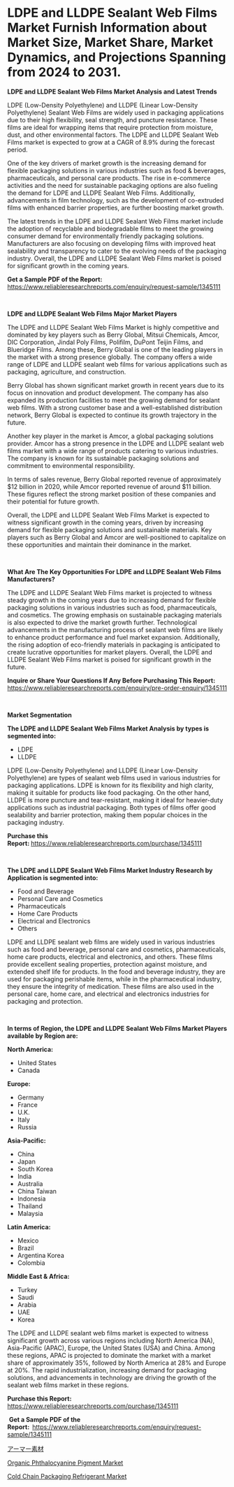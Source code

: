 <p><h1>LDPE and LLDPE Sealant Web Films Market Furnish Information about Market Size, Market Share, Market Dynamics, and Projections Spanning from 2024 to 2031.</h1></p><p><strong>LDPE and LLDPE Sealant Web Films Market Analysis and Latest Trends</strong></p>
<p><p>LDPE (Low-Density Polyethylene) and LLDPE (Linear Low-Density Polyethylene) Sealant Web Films are widely used in packaging applications due to their high flexibility, seal strength, and puncture resistance. These films are ideal for wrapping items that require protection from moisture, dust, and other environmental factors. The LDPE and LLDPE Sealant Web Films market is expected to grow at a CAGR of 8.9% during the forecast period.</p><p>One of the key drivers of market growth is the increasing demand for flexible packaging solutions in various industries such as food & beverages, pharmaceuticals, and personal care products. The rise in e-commerce activities and the need for sustainable packaging options are also fueling the demand for LDPE and LLDPE Sealant Web Films. Additionally, advancements in film technology, such as the development of co-extruded films with enhanced barrier properties, are further boosting market growth.</p><p>The latest trends in the LDPE and LLDPE Sealant Web Films market include the adoption of recyclable and biodegradable films to meet the growing consumer demand for environmentally friendly packaging solutions. Manufacturers are also focusing on developing films with improved heat sealability and transparency to cater to the evolving needs of the packaging industry. Overall, the LDPE and LLDPE Sealant Web Films market is poised for significant growth in the coming years.</p></p>
<p><strong>Get a Sample PDF of the Report:&nbsp;</strong> <a href="https://www.reliableresearchreports.com/enquiry/request-sample/1345111">https://www.reliableresearchreports.com/enquiry/request-sample/1345111</a></p>
<p>&nbsp;</p>
<p><strong>LDPE and LLDPE Sealant Web Films Major Market Players</strong></p>
<p><p>The LDPE and LLDPE Sealant Web Films Market is highly competitive and dominated by key players such as Berry Global, Mitsui Chemicals, Amcor, DIC Corporation, Jindal Poly Films, Polifilm, DuPont Teijin Films, and Blueridge Films. Among these, Berry Global is one of the leading players in the market with a strong presence globally. The company offers a wide range of LDPE and LLDPE sealant web films for various applications such as packaging, agriculture, and construction.</p><p>Berry Global has shown significant market growth in recent years due to its focus on innovation and product development. The company has also expanded its production facilities to meet the growing demand for sealant web films. With a strong customer base and a well-established distribution network, Berry Global is expected to continue its growth trajectory in the future.</p><p>Another key player in the market is Amcor, a global packaging solutions provider. Amcor has a strong presence in the LDPE and LLDPE sealant web films market with a wide range of products catering to various industries. The company is known for its sustainable packaging solutions and commitment to environmental responsibility.</p><p>In terms of sales revenue, Berry Global reported revenue of approximately $12 billion in 2020, while Amcor reported revenue of around $11 billion. These figures reflect the strong market position of these companies and their potential for future growth.</p><p>Overall, the LDPE and LLDPE Sealant Web Films Market is expected to witness significant growth in the coming years, driven by increasing demand for flexible packaging solutions and sustainable materials. Key players such as Berry Global and Amcor are well-positioned to capitalize on these opportunities and maintain their dominance in the market.</p></p>
<p>&nbsp;</p>
<p><strong>What Are The Key Opportunities For LDPE and LLDPE Sealant Web Films Manufacturers?</strong></p>
<p><p>The LDPE and LLDPE Sealant Web Films market is projected to witness steady growth in the coming years due to increasing demand for flexible packaging solutions in various industries such as food, pharmaceuticals, and cosmetics. The growing emphasis on sustainable packaging materials is also expected to drive the market growth further. Technological advancements in the manufacturing process of sealant web films are likely to enhance product performance and fuel market expansion. Additionally, the rising adoption of eco-friendly materials in packaging is anticipated to create lucrative opportunities for market players. Overall, the LDPE and LLDPE Sealant Web Films market is poised for significant growth in the future.</p></p>
<p><strong>Inquire or Share Your Questions If Any Before Purchasing This Report:</strong> <a href="https://www.reliableresearchreports.com/enquiry/pre-order-enquiry/1345111">https://www.reliableresearchreports.com/enquiry/pre-order-enquiry/1345111</a></p>
<p>&nbsp;</p>
<p><strong>Market Segmentation</strong></p>
<p><strong>The LDPE and LLDPE Sealant Web Films Market Analysis by types is segmented into:</strong></p>
<p><ul><li>LDPE</li><li>LLDPE</li></ul></p>
<p><p>LDPE (Low-Density Polyethylene) and LLDPE (Linear Low-Density Polyethylene) are types of sealant web films used in various industries for packaging applications. LDPE is known for its flexibility and high clarity, making it suitable for products like food packaging. On the other hand, LLDPE is more puncture and tear-resistant, making it ideal for heavier-duty applications such as industrial packaging. Both types of films offer good sealability and barrier protection, making them popular choices in the packaging industry.</p></p>
<p><strong>Purchase this Report:&nbsp;</strong><a href="https://www.reliableresearchreports.com/purchase/1345111">https://www.reliableresearchreports.com/purchase/1345111</a></p>
<p>&nbsp;</p>
<p><strong>The LDPE and LLDPE Sealant Web Films Market Industry Research by Application is segmented into:</strong></p>
<p><ul><li>Food and Beverage</li><li>Personal Care and Cosmetics</li><li>Pharmaceuticals</li><li>Home Care Products</li><li>Electrical and Electronics</li><li>Others</li></ul></p>
<p><p>LDPE and LLDPE sealant web films are widely used in various industries such as food and beverage, personal care and cosmetics, pharmaceuticals, home care products, electrical and electronics, and others. These films provide excellent sealing properties, protection against moisture, and extended shelf life for products. In the food and beverage industry, they are used for packaging perishable items, while in the pharmaceutical industry, they ensure the integrity of medication. These films are also used in the personal care, home care, and electrical and electronics industries for packaging and protection.</p></p>
<p>&nbsp;</p>
<p><strong>In terms of Region, the LDPE and LLDPE Sealant Web Films Market Players available by Region are:</strong></p>
<p>
    <p> <strong> North America: </strong>
        <ul>
            <li>United States</li>
            <li>Canada</li>
        </ul>
        </p> 
    <p> <strong> Europe: </strong>
        <ul>
            <li>Germany</li>
            <li>France</li>
            <li>U.K.</li>
            <li>Italy</li>
            <li>Russia</li>
        </ul>
        </p> 
    <p> <strong> Asia-Pacific: </strong>
        <ul>
            <li>China</li>
            <li>Japan</li>
            <li>South Korea</li>
            <li>India</li>
            <li>Australia</li>
            <li>China Taiwan</li>
            <li>Indonesia</li>
            <li>Thailand</li>
            <li>Malaysia</li>
        </ul>
        </p> 
    <p> <strong> Latin America: </strong>
        <ul>
            <li>Mexico</li>
            <li>Brazil</li>
            <li>Argentina Korea</li>
            <li>Colombia</li>
        </ul>
        </p> 
    <p> <strong> Middle East & Africa: </strong>
        <ul>
            <li>Turkey</li>
            <li>Saudi</li>
            <li>Arabia</li>
            <li>UAE</li>
            <li>Korea</li>
        </ul>
    </p>
    </p>
<p><p>The LDPE and LLDPE sealant web films market is expected to witness significant growth across various regions including North America (NA), Asia-Pacific (APAC), Europe, the United States (USA) and China. Among these regions, APAC is projected to dominate the market with a market share of approximately 35%, followed by North America at 28% and Europe at 20%. The rapid industrialization, increasing demand for packaging solutions, and advancements in technology are driving the growth of the sealant web films market in these regions.</p></p>
<p><strong>Purchase this Report: </strong><a href="https://www.reliableresearchreports.com/purchase/1345111">https://www.reliableresearchreports.com/purchase/1345111</a></p>
<p>&nbsp;<strong>Get a Sample PDF of the Report:&nbsp;&nbsp;</strong><a href="https://www.reliableresearchreports.com/enquiry/request-sample/1345111">https://www.reliableresearchreports.com/enquiry/request-sample/1345111</a></p>
<p><strong></strong></p>
<p><p><a href="https://medium.com/@rudysimonis2023/%E3%82%A2%E3%83%BC%E3%83%9E%E3%83%BC%E7%B4%A0%E6%9D%90%E5%B8%82%E5%A0%B4-%E5%B8%82%E5%A0%B4%E3%82%B7%E3%82%A7%E3%82%A2-%E5%B8%82%E5%A0%B4%E3%83%88%E3%83%AC%E3%83%B3%E3%83%89-%E3%81%8A%E3%82%88%E3%81%B3%E5%B0%86%E6%9D%A5%E3%81%AE%E6%88%90%E9%95%B7%E3%82%92%E6%8E%A2%E3%82%8B-5b03a0de2af4">アーマー素材</a></p><p><a href="https://github.com/bobicer/Market-Research-Report-List-2/blob/main/organic-phthalocyanine-pigment-market.md">Organic Phthalocyanine Pigment Market</a></p><p><a href="https://github.com/timeliteaut/Market-Research-Report-List-1/blob/main/cold-chain-packaging-refrigerant-market.md">Cold Chain Packaging Refrigerant Market</a></p></p>